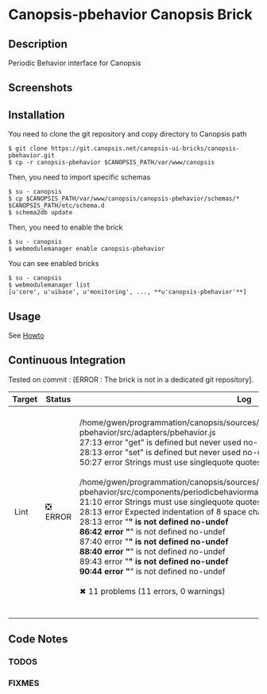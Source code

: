 # Canopsis-pbehavior Canopsis Brick

## Description

Periodic Behavior interface for Canopsis

## Screenshots



## Installation

You need to clone the git repository and copy directory to Canopsis path

    $ git clone https://git.canopsis.net/canopsis-ui-bricks/canopsis-pbehavior.git
    $ cp -r canopsis-pbehavior $CANOPSIS_PATH/var/www/canopsis

Then, you need to import specific schemas

    $ su - canopsis
    $ cp $CANOPSIS_PATH/var/www/canopsis/canopsis-pbehavior/schemas/* $CANOPSIS_PATH/etc/schema.d
    $ schema2db update

Then, you need to enable the brick

    $ su - canopsis
    $ webmodulemanager enable canopsis-pbehavior

You can see enabled bricks

    $ su - canopsis
    $ webmodulemanager list
    [u'core', u'uibase', u'monitoring', ..., **u'canopsis-pbehavior'**]

## Usage

See [Howto](https://git.canopsis.net/canopsis-ui-bricks/canopsis-pbehavior/blob/master/doc/index.rst)

## Continuous Integration

Tested on commit : [ERROR : The brick is not in a dedicated git repository].

| Target | Status | Log |
| ------ | ------ | --- |
| Lint   | :negative_squared_cross_mark: ERROR | <br>/home/gwen/programmation/canopsis/sources/webcore/var/www/canopsis/canopsis-pbehavior/src/adapters/pbehavior.js<br>  27:13  error  "get" is defined but never used  no-unused-vars<br>  28:13  error  "set" is defined but never used  no-unused-vars<br>  50:27  error  Strings must use singlequote     quotes<br><br>/home/gwen/programmation/canopsis/sources/webcore/var/www/canopsis/canopsis-pbehavior/src/components/periodicbehaviormanager/component.js<br>  21:10  error  Strings must use singlequote                             quotes<br>  28:13  error  Expected indentation of 8 space characters but found 12  indent<br>  28:13  error  "__" is not defined                                      no-undef<br>  86:42  error  "__" is not defined                                      no-undef<br>  87:40  error  "__" is not defined                                      no-undef<br>  88:40  error  "__" is not defined                                      no-undef<br>  89:43  error  "__" is not defined                                      no-undef<br>  90:44  error  "__" is not defined                                      no-undef<br><br>✖ 11 problems (11 errors, 0 warnings)<br><br> |

## Code Notes

### TODOS



### FIXMES


